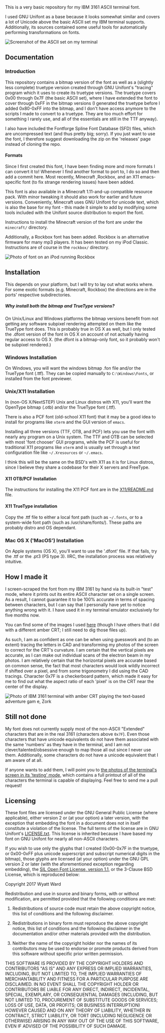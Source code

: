 This is a very basic repository for my IBM 3161 ASCII terminal font.

I used GNU Unifont as a base because it looks somewhat similar and covers a lot
of Unicode above the basic ASCII set my IBM terminal supports. Additionally,
its sources contained some useful tools for automatically performing
transformations on fonts.

![Screenshot of the ASCII set on my terminal](http://i.imgur.com/f2eG8H8.png)

## Documentation

### Introduction
This repository contains a bitmap version of the font as well as a (slightly 
less complete) truetype version created through GNU Unifont's "tracing" program 
which it uses to create its truetype versions. The truetype covers 0x00 through 
0x7F (the basic ASCII set), where I have extended the font to cover through 
0xFF in the bitmap versions (I generated the truetype before I added 0x80-0xFF 
into the bitmap, and I don't have access anymore to the scripts I made to
convert to a truetype. They are too much effort for something I rarely use, and
all of the essentials are still in the TTF anyway).

I also have included the Fontforge Spline Font Database (SFD) files, which
are uncompressed text (and thus pretty big; sorry). If you just want to use the
font, I therefore suggest downloading the zip on the 'releases' page instead of
cloning the repo.

#### Formats
Since I first created this font, I have been finding more and more formats I can
convert it to! Whenever I find another format to port to, I do so and then add
a commit here. Most recently, Minecraft ,Rockbox, and an
X11 emacs-specific font (to fix strange rendering issues) have been added.

This font is also available in a Minecraft 1.11-and-up compatible resource pack.
With minor tweaking it should also work for earlier and future versions.
Conveniently, Minecraft uses GNU Unifont for unicode text, which is also the
base for my font - this made it simple to add by modifying some tools included
with the Unifont source distribution to export the font.

Instructions to install the Minecraft version of the font are under the
`minecraft/` directory.

Additionally, a Rockbox font has been added. Rockbox is an alternative firmware
for many mp3 players. It has been tested on my iPod Classic. Instructions
are of course in the `rockbox/` directory.

![Photo of font on an iPod running Rockbox](https://i.imgur.com/UsE8YDw.jpg)

## Installation
This depends on your platform, but I will try to lay out what works where.
For some exotic formats (e.g. Minecraft, Rockbox) the directions are in the
ports' respective subdirectories.

##### Why install both the bitmap and TrueType versions?
On Unix/Linux and Windows platforms the bitmap versions benefit from not
getting any software subpixel rendering attempted on them like the TrueType
font does. This is probably true in OS X as well, but I only tested the .dfont
version of the font in OS X on account of not actually having regular access to
OS X. (the dfont is a bitmap-only font, so it probably won't be subpixel
rendered.)

### Windows Installation
On Windows, you will want the windows bitmap .fon file and/or the TrueType font
(.ttf). They can be copied manually to `C:\Windows\Fonts`, or installed from
the font previewer.

### Unix/X11 Installation
In (non-OS X/NextSTEP) Unix and Linux distros with X11, you'll want the
OpenType bitmap (.otb) and/or the TrueType font (.ttf).

There is also a PCF font (old-school X11 font) that it may be a good
idea to install for programs like `xterm` and the GUI version of `emacs`.

Installing all three versions (TTF, OTB, and PCF) lets you use the font with
nearly any program on a Unix system. The TTF and OTB can be selected with most
'font chooser' GUI programs, while the PCF is useful for traditional X11
programs like `xterm` and is usually set through a text configuration file
like `~/.Xresources` or `~/.emacs`.

I think this will be the same on the BSD's with X11 as it is for Linux distros,
since I believe they share a codebase for their X servers and FreeType.

#### X11 OTB/PCF Installation
The instructions for installing the X11 PCF font are in the
[X11/README.md](X11/README.md) file.

#### X11 TrueType installation
Copy the .ttf file to either a local font path (such as `~/.fonts`, or to a
system-wide font path (such as /usr/share/fonts/). These paths are probably
distro and OS dependant.

### Mac OS X ('MacOS') Installation
On Apple systems (OS X), you'll want to use the '.dfont' file. If that fails,
try the .ttf or the .pt3 (PS type 3). IIRC, the installation process was
relatively intuitive.

## How I made it
I screen-scraped the font from my IBM 3161 by hand via its built-in "test"
mode, where it prints out its entire ASCII character set on a single screen. As
a result, I cannot guarantee it to be 100% accurate in terms of spacing between
characters, but I can say that I personally have yet to notice anything wrong
with it. I have used it in my terminal emulator exclusively for five months now.

You can find some of the images I used [here](http://imgur.com/a/XHyDb) (though
I have others that I did with a different amber CRT; I still need to dig those
files up).

As such, I am as confident as one can be when using guesswork and (to an extent)
tracing the letters in CAD and transforming my photos of the screen to correct
for the CRT's curvature. I am certain that the vertical pixels are accurate, as
I can make out individual scans of the electron beam in my photos. I am
relatively certain that the horizontal pixels are accurate based on common
sense, the fact that most characters would look wildly incorrect if shifted
over a pixel, and from some trigonometry I did using the CAD tracings. Character
0x7F is a checkerboard pattern, which made it easy for me to find out what the
aspect ratio of each 'pixel' is on the CRT near the center of the display.

![Photo of IBM 3161 terminal with amber CRT playing the text-based adventure gam
e, Zork](http://i.imgur.com/MkboCJs.jpg)

Still not done
--------------
My font does not currently supply most of the non-ASCII "Extended" characters
that are in the real 3161 (characters above `0x7F`). Even those characters that
have unicode equivalents do not have them associated with the same 'numbers'
as they have in the terminal, and I am not clever/talented/obsessive enough to
map those all out since I never use them. Additionally, some characters do not
have a unicode equivalent that I am aware of at all.



If anyone wants to add them, I will point you to [the photos of the terminal's
screen in its 'testing' mode,](http://imgur.com/a/XHyDb) which contains a full
printout of all of the characters the terminal is capable of displaying. Feel
free to send me a pull request!

Licensing
---------

These font files are licensed under the GNU General Public License (where
applicable), either version 2 or (at your option) a later version, with the
exception that embedding the font in a document does not in itself constitute a
violation of the license. The full terms of the license are in GNU Unifont's
[LICENSE.txt](http://unifoundry.com/LICENSE.txt). This license is inherited
because I have based my font on GNU Unifont for nearly all non-ASCII characters.

If you wish to use only the glyphs that I created (0x00-0x7F in the truetype, or
0x00-0xFF plus unicode superscript and subscript numerical digits in the
bitmap), those glyphs are licensed (at your option) under the GNU GPL version 2
or later (with the aforementioned exception regarding embedding), the 
[SIL Open Font License, version 1.1](http://scripts.sil.org/cms/scripts/page.php?site_id=nrsi&id=OFL#5667e9e4), 
or the 3-Clause BSD License, which is reproduced
below:


Copyright 2017 Wyatt Ward

Redistribution and use in source and binary forms, with or without
modification, are permitted provided that the following conditions are met:

1. Redistributions of source code must retain the above copyright notice, this
list of conditions and the following disclaimer.

2. Redistributions in binary form must reproduce the above copyright notice,
this list of conditions and the following disclaimer in the documentation
and/or other materials provided with the distribution.

3. Neither the name of the copyright holder nor the names of its contributors
may be used to endorse or promote products derived from this software without
specific prior written permission.

THIS SOFTWARE IS PROVIDED BY THE COPYRIGHT HOLDERS AND CONTRIBUTORS "AS IS"
AND ANY EXPRESS OR IMPLIED WARRANTIES, INCLUDING, BUT NOT LIMITED TO, THE
IMPLIED WARRANTIES OF MERCHANTABILITY AND FITNESS FOR A PARTICULAR PURPOSE ARE
DISCLAIMED. IN NO EVENT SHALL THE COPYRIGHT HOLDER OR CONTRIBUTORS BE LIABLE
FOR ANY DIRECT, INDIRECT, INCIDENTAL, SPECIAL, EXEMPLARY, OR CONSEQUENTIAL
DAMAGES (INCLUDING, BUT NOT LIMITED TO, PROCUREMENT OF SUBSTITUTE GOODS OR
SERVICES; LOSS OF USE, DATA, OR PROFITS; OR BUSINESS INTERRUPTION) HOWEVER
CAUSED AND ON ANY THEORY OF LIABILITY, WHETHER IN CONTRACT, STRICT LIABILITY,
OR TORT (INCLUDING NEGLIGENCE OR OTHERWISE) ARISING IN ANY WAY OUT OF THE USE
OF THIS SOFTWARE, EVEN IF ADVISED OF THE POSSIBILITY OF SUCH DAMAGE.
